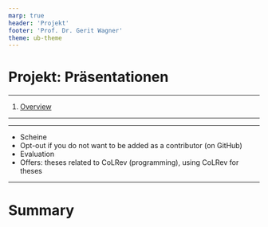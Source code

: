 ```yaml
---
marp: true
header: 'Projekt'
footer: 'Prof. Dr. Gerit Wagner'
theme: ub-theme
---
```


# Projekt: Präsentationen

---

<!-- paginate: true -->

1. [Overview](#2)

---

---


- Scheine   
- Opt-out if you do not want to be added as a contributor (on GitHub)
- Evaluation
- Offers: theses related to CoLRev (programming), using CoLRev for theses

<!-- 
projekt am ende:
- github copilot demonstrieren (ausprobieren!)
- weitere Python ressources mitgeben (zB. how to build a ... with python) https://github.com/codecrafters-io/build-your-own-x?ref=hackernoon.com
- Abschlussarbeiten: bei Interesse gerne

- Key skill: managing complexity (keeping in mind that simple structures are often preferrable to artificial complexity)

- Anything you would change/improve in the topic assignment procedure? Who thoght it was too tough? Who liked it?
-->

---

# Summary